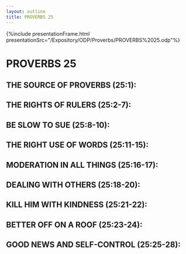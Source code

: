 ```yaml
---
layout: outline
title: PROVERBS 25
---
```

{%include presentationFrame.html presentationSrc="/Expository/ODP/Proverbs/PROVERBS%2025.odp"%}

# PROVERBS 25
##  THE SOURCE OF PROVERBS (25:1): 
##  THE RIGHTS OF RULERS (25:2-7): 
##  BE SLOW TO SUE (25:8-10): 
##  THE RIGHT USE OF WORDS (25:11-15): 
##  MODERATION IN ALL THINGS (25:16-17): 
##  DEALING WITH OTHERS (25:18-20): 
##  KILL HIM WITH KINDNESS (25:21-22): 
##  BETTER OFF ON A ROOF (25:23-24): 
##  GOOD NEWS AND SELF-CONTROL (25:25-28): 
